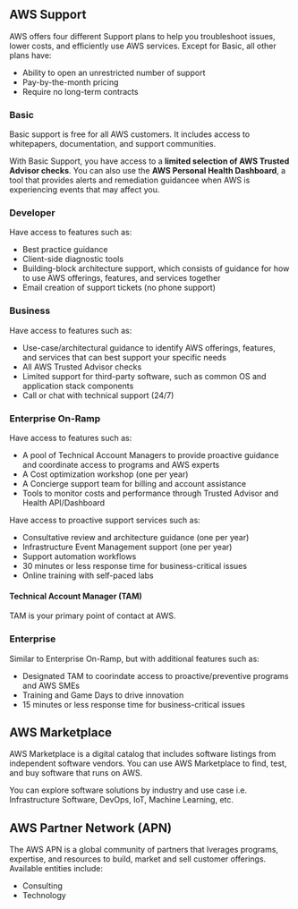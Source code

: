 ## AWS Support

AWS offers four different Support plans to help you troubleshoot issues, lower costs, and efficiently use AWS services. Except for Basic, all other plans have:

- Ability to open an unrestricted number of support
- Pay-by-the-month pricing
- Require no long-term contracts

### Basic

Basic support is free for all AWS customers. It includes access to whitepapers, documentation, and support communities.

With Basic Support, you have access to a **limited selection of AWS Trusted Advisor checks**. You can also use the **AWS Personal Health Dashboard**, a tool that provides alerts and remediation guidancee when AWS is experiencing events that may affect you.

### Developer

Have access to features such as:

- Best practice guidance
- Client-side diagnostic tools
- Building-block architecture support, which consists of guidance for how to use AWS offerings, features, and services together
- Email creation of support tickets (no phone support)

### Business

Have access to features such as:

- Use-case/architectural guidance to identify AWS offerings, features, and services that can best support your specific needs
- All AWS Trusted Advisor checks
- Limited support for third-party software, such as common OS and application stack components
- Call or chat with technical support (24/7)

### Enterprise On-Ramp

Have access to features such as:

- A pool of Technical Account Managers to provide proactive guidance and coordinate access to programs and AWS experts
- A Cost optimization workshop (one per year)
- A Concierge support team for billing and account assistance
- Tools to monitor costs and performance through Trusted Advisor and Health API/Dashboard

Have access to proactive support services such as:

- Consultative review and architecture guidance (one per year)
- Infrastructure Event Management support (one per year)
- Support automation workflows
- 30 minutes or less response time for business-critical issues
- Online training with self-paced labs

#### Technical Account Manager (TAM)

TAM is your primary point of contact at AWS.

### Enterprise

Similar to Enterprise On-Ramp, but with additional features such as:

- Designated TAM to coorindate access to proactive/preventive programs and AWS SMEs
- Training and Game Days to drive innovation
- 15 minutes or less response time for business-critical issues

## AWS Marketplace

AWS Marketplace is a digital catalog that includes software listings from independent software vendors. You can use AWS Marketplace to find, test, and buy software that runs on AWS.

You can explore software solutions by industry and use case i.e. Infrastructure Software, DevOps, IoT, Machine Learning, etc.

## AWS Partner Network (APN)

The AWS APN is a global community of partners that lverages programs, expertise, and resources to build, market and sell customer offerings. Available entities include:

- Consulting
- Technology
